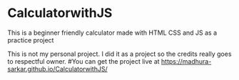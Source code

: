 # CalculatorwithJS
This is a beginner friendly calculator made with HTML CSS and JS as a practice project

This is not my personal project. I did it as a project so the credits really goes to respectful owner.
#You can get the project live at
https://madhura-sarkar.github.io/CalculatorwithJS/
